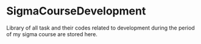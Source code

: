 # SigmaCourseDevelopment
Library of all task and their codes related to development during the period of my sigma course are stored here.
